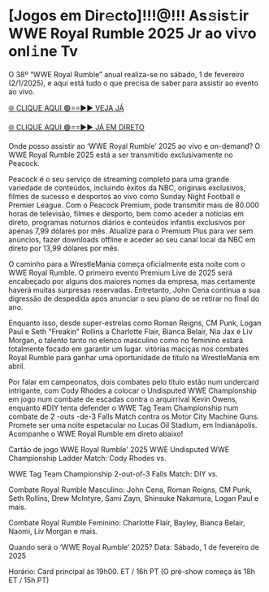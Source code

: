 # [Jogos em Dir𝚎cto]!!!@!!! As𝚜is𝚝ir WWE Royal Rumble 2025 Jr ao vi𝚟o onl𝚒ne Tv #

O 38º “WWE Royal Rumble” anual realiza-se no sábado, 1 de fevereiro (2/1/2025), e aqui está tudo o que precisa de saber para assistir ao evento ao vivo.

[🌐 CLIQUE AQUI 🟢==►► VEJA JÁ](https://t.co/LmJpzVBgw7)

[🌐 CLIQUE AQUI 🟢==►► JÁ EM DIRETO](https://t.co/LmJpzVBgw7)

Onde posso assistir ao ‘WWE Royal Rumble’ 2025 ao vivo e on-demand?
O WWE Royal Rumble 2025 está a ser transmitido exclusivamente no Peacock.

Peacock é o seu serviço de streaming completo para uma grande variedade de conteúdos, incluindo êxitos da NBC, originais exclusivos, filmes de sucesso e desportos ao vivo como Sunday Night Football e Premier League. Com o Peacock Premium, pode transmitir mais de 80.000 horas de televisão, filmes e desporto, bem como aceder a notícias em direto, programas noturnos diários e conteúdos infantis exclusivos por apenas 7,99 dólares por mês. Atualize para o Premium Plus para ver sem anúncios, fazer downloads offline e aceder ao seu canal local da NBC em direto por 13,99 dólares por mês.

O caminho para a WrestleMania começa oficialmente esta noite com o WWE Royal Rumble. O primeiro evento Premium Live de 2025 será encabeçado por alguns dos maiores nomes da empresa, mas certamente haverá muitas surpresas reservadas. Entretanto, John Cena continua a sua digressão de despedida após anunciar o seu plano de se retirar no final do ano.

Enquanto isso, desde super-estrelas como Roman Reigns, CM Punk, Logan Paul e Seth "Freakin" Rollins a Charlotte Flair, Bianca Belair, Nia Jax e Liv Morgan, o talento tanto no elenco masculino como no feminino estará totalmente focado em garantir um lugar. vitórias maciças nos combates Royal Rumble para ganhar uma oportunidade de título na WrestleMania em abril.

Por falar em campeonatos, dois combates pelo título estão num undercard intrigante, com Cody Rhodes a colocar o Undisputed WWE Championship em jogo num combate de escadas contra o arquirrival Kevin Owens, enquanto #DIY tenta defender o WWE Tag Team Championship num combate de 2 -outs -de-3 Falls Match contra os Motor City Machine Guns. Promete ser uma noite espetacular no Lucas Oil Stadium, em Indianápolis. Acompanhe o WWE Royal Rumble em direto abaixo!

Cartão de jogo WWE Royal Rumble' 2025
WWE Undisputed WWE Championship Ladder Match: Cody Rhodes vs.

WWE Tag Team Championship 2-out-of-3 Falls Match: DIY vs.

Combate Royal Rumble Masculino: John Cena, Roman Reigns, CM Punk, Seth Rollins, Drew McIntyre, Sami Zayn, Shinsuke Nakamura, Logan Paul e mais.

Combate Royal Rumble Feminino: Charlotte Flair, Bayley, Bianca Belair, Naomi, Liv Morgan e mais.

Quando será o ‘WWE Royal Rumble’ 2025?
Data: Sábado, 1 de fevereiro de 2025

Horário: Card principal às 19h00. ET / 16h PT (O pré-show começa às 18h ET / 15h PT)
